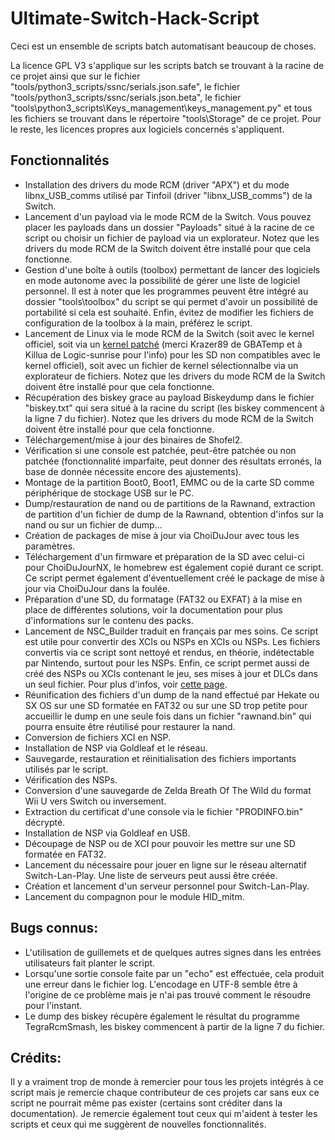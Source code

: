 # Ultimate-Switch-Hack-Script

Ceci est un ensemble de scripts batch automatisant beaucoup de choses.

La licence GPL V3 s'applique sur les scripts batch se trouvant à la racine de ce projet ainsi que sur le fichier "tools/python3_scripts/ssnc/serials.json.safe", le fichier "tools/python3_scripts/ssnc/serials.json.beta", le fichier "tools\python3_scripts\Keys_management\keys_management.py" et tous les fichiers se trouvant dans le répertoire "tools\Storage" de ce projet. Pour le reste, les licences propres aux logiciels concernés s'appliquent.

## Fonctionnalités

* Installation des drivers du mode RCM (driver "APX") et du mode libnx_USB_comms utilisé par Tinfoil (driver "libnx_USB_comms") de la Switch.
* Lancement d'un payload via le mode RCM de la Switch. Vous pouvez placer les payloads dans un dossier "Payloads" situé à la racine de ce script ou choisir un fichier de payload via un explorateur. Notez que les drivers du mode RCM de la Switch doivent être installé pour que cela fonctionne.
* Gestion d'une boîte à outils (toolbox) permettant de lancer des logiciels en mode autonome avec la possibilité de gérer une liste de logiciel personnel. Il est à noter que les programmes peuvent être intégré au dossier "tools\toolbox" du script se qui permet d'avoir un possibilité de portabilité si cela est souhaité. Enfin, évitez de modifier les fichiers de configuration de la toolbox à la main, préférez le script.
* Lancement de Linux via le mode RCM de la Switch (soit avec le kernel officiel, soit via un [kernel patché](https://gbatemp.net/attachments/image-gz-zip.121538/) (merci Krazer89 de GBATemp et à Killua de Logic-sunrise pour l'info) pour les SD non compatibles avec le kernel officiel), soit avec un fichier de kernel sélectionnalbe via un explorateur de fichiers. Notez que les drivers du mode RCM de la Switch doivent être installé pour que cela fonctionne.
* Récupération des biskey grace au payload Biskeydump dans le fichier "biskey.txt" qui sera situé à la racine du script (les biskey commencent à la ligne 7 du fichier). Notez que les drivers du mode RCM de la Switch doivent être installé pour que cela fonctionne.
* Téléchargement/mise à jour des binaires de Shofel2.
* Vérification si une console est patchée, peut-être patchée ou non patchée (fonctionnalité imparfaite, peut donner des résultats erronés, la base de donnée nécessite encore des ajustements).
* Montage de la partition Boot0, Boot1, EMMC ou de la carte SD comme périphérique de stockage USB sur le PC.
* Dump/restauration de nand ou de partitions de la Rawnand, extraction de partition d'un fichier de dump de la Rawnand, obtention d'infos sur la nand ou sur un fichier de dump...
* Création de packages de mise à jour via ChoiDuJour avec tous les paramètres.
* Téléchargement d'un firmware et préparation de la SD avec celui-ci pour ChoiDuJourNX, le homebrew est également copié durant ce script. Ce script permet également d'éventuellement  créé le package de mise à jour via ChoiDuJour dans la foulée.
* Préparation d'une SD, du formatage (FAT32 ou EXFAT) à la mise en place de différentes solutions, voir la documentation pour plus d'informations sur le contenu des packs.
* Lancement de NSC_Builder traduit en français par mes soins. Ce script est utile pour convertir des XCIs ou NSPs en XCIs ou NSPs. Les fichiers convertis via ce script sont nettoyé et rendus, en théorie, indétectable par Nintendo, surtout pour les NSPs. Enfin, ce script permet aussi de créé des NSPs ou XCIs contenant le jeu, ses mises à jour et DLCs dans un seul fichier. Pour plus d'infos, voir [cette page](https://github.com/julesontheroad/NSC_BUILDER).
* Réunification des fichiers d'un dump de la nand effectué par Hekate ou SX OS sur une SD formatée en FAT32 ou sur une SD trop petite pour accueillir le dump en une seule fois dans un fichier "rawnand.bin" qui pourra ensuite être réutilisé pour restaurer la nand.
* Conversion de fichiers XCI en NSP.
* Installation de NSP via Goldleaf et le réseau.
* Sauvegarde, restauration et réinitialisation des fichiers importants utilisés par le script.
* Vérification des NSPs.
* Conversion d'une sauvegarde de Zelda Breath Of The Wild du format Wii U vers Switch ou inversement.
* Extraction du certificat d'une console via le fichier "PRODINFO.bin" décrypté.
* Installation de NSP via Goldleaf en USB.
* Découpage de NSP ou de XCI pour pouvoir les mettre sur une SD formatée en FAT32.
* Lancement du nécessaire pour jouer en ligne sur le réseau alternatif Switch-Lan-Play. Une liste de serveurs peut aussi être créée.
* Création et lancement d'un serveur personnel pour Switch-Lan-Play.
* Lancement du compagnon pour le module HID_mitm.

## Bugs connus:

* L'utilisation de guillemets et de quelques autres signes dans les entrées utilisateurs fait planter le script.
* Lorsqu'une sortie console faite par un "echo" est effectuée, cela produit une erreur dans le fichier log. L'encodage en UTF-8 semble être à l'origine de ce problème mais je n'ai pas trouvé comment le résoudre pour l'instant.
* Le dump des biskey récupère également le résultat du programme TegraRcmSmash, les biskey commencent à partir de la ligne 7 du fichier.

## Crédits:

Il y a vraiment trop de monde à remercier pour tous les projets intégrés à ce script mais je remercie chaque contributeur de ces projets car sans eux ce script ne pourrait même pas exister (certains sont créditer dans la documentation). Je remercie également tout ceux qui m'aident à tester les scripts et ceux qui me suggèrent de nouvelles fonctionnalités.